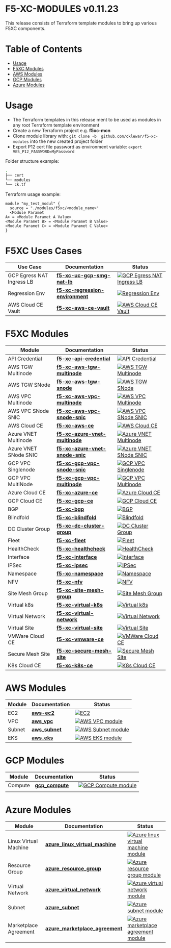# F5-XC-MODULES v0.11.23

This release consists of Terraform template modules to bring up various F5XC components.

# Table of Contents

- [Usage](#usage)
- [F5XC Modules](#f5xc-modules)
- [AWS Modules](#aws-modules)
- [GCP Modules](#gcp-modules)
- [Azure Modules](#azure-modules)

# Usage

- The Terraform templates in this release ment to be used as modules in any root Terraform template environment
- Create a new Terraform project e.g. __f5xc-mcn__
- Clone module library with: `git clone -b  github.com/cklewar/f5-xc-modules` into the new created project folder
- Export P12 cert file password as environment variable: `export VES_P12_PASSWORD=MyPassword`

Folder structure example:

```bash
.
├── cert
└── modules
└── ck.tf
```

Terraform usage example:

```hcl
module "my_test_modul" {
  source = "./modules/f5xc/<module_name>"
  <Module Paramet
A> = <Module Paramet A Value>
<Module Paramet B> = <Module Paramet B Value>
<Module Paramet C> = <Module Paramet C Value>
}
```

# F5XC Uses Cases

| Use Case                  | Documentation                                                                               | Status                                                                                                                                                                                                                                      |
|---------------------------|---------------------------------------------------------------------------------------------|---------------------------------------------------------------------------------------------------------------------------------------------------------------------------------------------------------------------------------------------|
| GCP Egress NAT Ingress LB | **[f5-xc-uc-gcp-smg-nat-lb](https://github.com/cklewar/f5-xc-uc-gcp-smg-nat-lb)**           | [![GCP Egress NAT Ingress LB](https://github.com/cklewar/f5-xc-uc-gcp-smg-nat-lb/actions/workflows/module_v0_11_18.yml/badge.svg?branch=0.11.18)](https://github.com/cklewar/f5-xc-uc-gcp-smg-nat-lb/actions/workflows/module_v0_11_18.yml) |
| Regression Env            | **[f5-xc-regression-environment](https://github.com/cklewar/f5-xc-regression-environment)** | [![Regression Env](https://github.com/cklewar/f5-xc-regression-environment/actions/workflows/module_v0_11_18.yml/badge.svg?branch=0.11.18)](https://github.com/cklewar/f5-xc-regression-environment/actions/workflows/module_v0_11_18.yml)  |
| AWS Cloud CE Vault        | **[f5-xc-aws-ce-vault](https://github.com/cklewar/f5-xc-aws-ce-vault)**                     | [![AWS Cloud CE Vault](https://github.com/cklewar/f5-xc-aws-ce-vault/actions/workflows/module_v0_11_21.yml/badge.svg?branch=0.11.21)](https://github.com/cklewar/f5-xc-aws-ce-vault/actions/workflows/module_v0_11_21.yml)                  |

# F5XC Modules

| Module                | Documentation                                                                             | Status                                                                                                                                                                                                                                          |
|-----------------------|-------------------------------------------------------------------------------------------|-------------------------------------------------------------------------------------------------------------------------------------------------------------------------------------------------------------------------------------------------|
| API Credential        | **[f5-xc-api-credential](https://github.com/cklewar/f5-xc-api-credential)**               | [![API Credential](https://github.com/cklewar/f5-xc-api-credential/actions/workflows/module_v0_11_21.yml/badge.svg?branch=0.11.21)](https://github.com/cklewar/f5-xc-api-credential/actions/workflows/module_v0_11_21.yml)                      |
| AWS TGW Multinode     | **[f5-xc-aws-tgw-multinode](https://github.com/cklewar/f5-xc-aws-tgw-multinode)**         | [![AWS TGW Multinode](https://github.com/cklewar/f5-xc-aws-tgw-multinode/actions/workflows/module_v0_11_21.yml/badge.svg?branch=0.11.21)](https://github.com/cklewar/f5-xc-aws-tgw-multinode/actions/workflows/module_v0_11_21.yml)             |
| AWS TGW SNode         | **[f5-xc-aws-tgw-snode](https://github.com/cklewar/f5-xc-aws-tgw-snode)**                 | [![AWS TGW SNode](https://github.com/cklewar/f5-xc-aws-tgw-snode/actions/workflows/module_v0_11_21.yml/badge.svg?branch=0.11.21)](https://github.com/cklewar/f5-xc-aws-tgw-snode/actions/workflows/module_v0_11_21.yml)                         |
| AWS VPC Multinode     | **[f5-xc-aws-vpc-multinode](https://github.com/cklewar/f5-xc-aws-vpc-multinode)**         | [![AWS VPC Multinode](https://github.com/cklewar/f5-xc-aws-vpc-multinode/actions/workflows/module_v0_11_21.yml/badge.svg?branch=0.11.21)](https://github.com/cklewar/f5-xc-aws-vpc-multinode/actions/workflows/module_v0_11_21.yml)             |
| AWS VPC SNode SNIC    | **[f5-xc-aws-vpc-snode-snic](https://github.com/cklewar/f5-xc-aws-vpc-snode-snic)**       | [![AWS VPC SNode SNIC](https://github.com/cklewar/f5-xc-aws-vpc-snode-snic/actions/workflows/module_v0_11_21.yml/badge.svg?branch=0.11.21)](https://github.com/cklewar/f5-xc-aws-vpc-snode-snic/actions/workflows/module_v0_11_21.yml)          |
| AWS Cloud CE          | **[f5-xc-aws-ce](https://github.com/cklewar/f5-xc-aws-ce)**                               | [![AWS Cloud CE](https://github.com/cklewar/f5-xc-aws-ce/actions/workflows/module_v0_11_21.yml/badge.svg?branch=0.11.21)](https://github.com/cklewar/f5-xc-aws-ce/actions/workflows/module_v0_11_21.yml)                                        |
| Azure VNET Multinode  | **[f5-xc-azure-vnet-multinode](https://github.com/cklewar/f5-xc-azure-vnet-multinode)**   | [![Azure VNET Multinode](https://github.com/cklewar/f5-xc-azure-vnet-multinode/actions/workflows/module_v0_11_21.yml/badge.svg?branch=0.11.21)](https://github.com/cklewar/f5-xc-azure-vnet-multinode/actions/workflows/module_v0_11_21.yml)    |
| Azure VNET SNode SNIC | **[f5-xc-azure-vnet-snode-snic](https://github.com/cklewar/f5-xc-azure-vnet-snode-snic)** | [![Azure VNET SNode SNIC](https://github.com/cklewar/f5-xc-azure-vnet-snode-snic/actions/workflows/module_v0_11_21.yml/badge.svg?branch=0.11.21)](https://github.com/cklewar/f5-xc-azure-vnet-snode-snic/actions/workflows/module_v0_11_21.yml) |
| GCP VPC Singlenode    | **[f5-xc-gcp-vpc-snode-snic](https://github.com/cklewar/f5-xc-gcp-vpc-snode-snic)**       | [![GCP VPC Singlenode](https://github.com/cklewar/f5-xc-gcp-vpc-snode-snic/actions/workflows/module_v0_11_21.yml/badge.svg?branch=0.11.21)](https://github.com/cklewar/f5-xc-gcp-vpc-snode-snic/actions/workflows/module_v0_11_21.yml)          |
| GCP VPC MultiNode     | **[f5-xc-gcp-vpc-multinode](https://github.com/cklewar/f5-xc-gcp-vpc-multinode)**         | [![GCP VPC Multinode](https://github.com/cklewar/f5-xc-gcp-vpc-multinode/actions/workflows/module_v0_11_21.yml/badge.svg?branch=0.11.21)](https://github.com/cklewar/f5-xc-gcp-vpc-snode-snic/actions/workflows/module_v0_11_21.yml)            |
| Azure Cloud CE        | **[f5-xc-azure-ce](https://github.com/cklewar/f5-xc-azure-ce)**                           | [![Azure Cloud CE](https://github.com/cklewar/f5-xc-azure-ce/actions/workflows/module_v0_11_21.yml/badge.svg?branch=0.11.21)](https://github.com/cklewar/f5-xc-azure-ce/actions/workflows/module_v0_11_21.yml)                                  |
| GCP Cloud CE          | **[f5-xc-gcp-ce](https://github.com/cklewar/f5-xc-gcp-ce)**                               | [![GCP Cloud CE](https://github.com/cklewar/f5-xc-gcp-ce/actions/workflows/module_v0_11_21.yml/badge.svg?branch=0.11.21)](https://github.com/cklewar/f5-xc-gcp-ce/actions/workflows/module_v0_11_21.yml)                                        |
| BGP                   | **[f5-xc-bgp](https://github.com/cklewar/f5-xc-bgp)**                                     | [![BGP](https://github.com/cklewar/f5-xc-bgp/actions/workflows/module_v0_11_21.yml/badge.svg?branch=0.11.21)](https://github.com/cklewar/f5-xc-bgp/actions/workflows/module_v0_11_21.yml)                                                       |
| Blindfold             | **[f5-xc-blindfold](https://github.com/cklewar/f5-xc-blindfold)**                         | [![Blindfold](https://github.com/cklewar/f5-xc-blindfold/actions/workflows/module_v0_11_21.yml/badge.svg?branch=0.11.21)](https://github.com/cklewar/f5-xc-blindfold/actions/workflows/module_v0_11_21.yml)                                     |
| DC Cluster Group      | **[f5-xc-dc-cluster-group](https://github.com/cklewar/f5-xc-dc-cluster-group)**           | [![DC Cluster Group](https://github.com/cklewar/f5-xc-dc-cluster-group/actions/workflows/module_v0_11_21.yml/badge.svg?branch=0.11.21)](https://github.com/cklewar/f5-xc-dc-cluster-group/actions/workflows/module_v0_11_21.yml)                |
| Fleet                 | **[f5-xc-fleet](https://github.com/cklewar/f5-xc-fleet)**                                 | [![Fleet](https://github.com/cklewar/f5-xc-fleet/actions/workflows/module_v0_11_21.yml/badge.svg?branch=0.11.21)](https://github.com/cklewar/f5-xc-fleet/actions/workflows/module_v0_11_21.yml)                                                 |
| HealthCheck           | **[f5-xc-healthcheck](https://github.com/cklewar/f5-xc-healthcheck)**                     | [![HealthCheck](https://github.com/cklewar/f5-xc-healthcheck/actions/workflows/module_v0_11_21.yml/badge.svg?branch=0.11.21)](https://github.com/cklewar/f5-xc-healthcheck/actions/workflows/module_v0_11_21.yml)                               |
| Interface             | **[f5-xc-interface](https://github.com/cklewar/f5-xc-interface)**                         | [![Interface](https://github.com/cklewar/f5-xc-interface/actions/workflows/module_v0_11_21.yml/badge.svg?branch=0.11.21)](https://github.com/cklewar/f5-xc-interface/actions/workflows/module_v0_11_21.yml)                                     |
| IPSec                 | **[f5-xc-ipsec](https://github.com/cklewar/f5-xc-ipsec)**                                 | [![IPSec](https://github.com/cklewar/f5-xc-ipsec/actions/workflows/module_v0_11_21.yml/badge.svg?branch=0.11.21)](https://github.com/cklewar/f5-xc-ipsec/actions/workflows/module_v0_11_21.yml)                                                 |
| Namespace             | **[f5-xc-namespace](https://github.com/cklewar/f5-xc-namespace)**                         | [![Namespace](https://github.com/cklewar/f5-xc-namespace/actions/workflows/module_v0_11_21.yml/badge.svg?branch=0.11.21)](https://github.com/cklewar/f5-xc-namespace/actions/workflows/module_v0_11_21.yml)                                     |
| NFV                   | **[f5-xc-nfv](https://github.com/cklewar/f5-xc-nfv)**                                     | [![NFV](https://github.com/cklewar/f5-xc-nfv/actions/workflows/module_v0_11_21.yml/badge.svg?branch=0.11.21)](https://github.com/cklewar/f5-xc-nfv/actions/workflows/module_v0_11_21.yml)                                                       |
| Site Mesh Group       | **[f5-xc-site-mesh-group](https://github.com/cklewar/f5-xc-site-mesh-group)**             | [![Site Mesh Group](https://github.com/cklewar/f5-xc-site-mesh-group/actions/workflows/module_v0_11_21.yml/badge.svg?branch=0.11.21)](https://github.com/cklewar/f5-xc-site-mesh-group/actions/workflows/module_v0_11_21.yml)                   |
| Virtual k8s           | **[f5-xc-virtual-k8s](https://github.com/cklewar/f5-xc-virtual-k8s)**                     | [![Virtual k8s](https://github.com/cklewar/f5-xc-virtual-k8s/actions/workflows/module_v0_11_21.yml/badge.svg?branch=0.11.21)](https://github.com/cklewar/f5-xc-virtual-k8s/actions/workflows/module_v0_11_21.yml)                               |
| Virtual Network       | **[f5-xc-virtual-network](https://github.com/cklewar/f5-xc-virtual-network)**             | [![Virtual Network](https://github.com/cklewar/f5-xc-virtual-network/actions/workflows/module_v0_11_21.yml/badge.svg?branch=0.11.21)](https://github.com/cklewar/f5-xc-virtual-network/actions/workflows/module_v0_11_21.yml)                   |
| Virtual Site          | **[f5-xc-virtual-site](https://github.com/cklewar/f5-xc-virtual-site)**                   | [![Virtual Site](https://github.com/cklewar/f5-xc-virtual-site/actions/workflows/module_v0_11_21.yml/badge.svg?branch=0.11.21)](https://github.com/cklewar/f5-xc-virtual-site/actions/workflows/module_v0_11_21.yml)                            |
| VMWare Cloud CE       | **[f5-xc-vmware-ce](https://github.com/cklewar/f5-xc-vmware-ce)**                         | [![VMWare Cloud CE](https://github.com/cklewar/f5-xc-vmware-ce/actions/workflows/module_v0_11_21.yml/badge.svg?branch=0.11.21)](https://github.com/cklewar/f5-xc-vmware-ce/actions/workflows/module_v0_11_21.yml)                               |
| Secure Mesh Site      | **[f5-xc-secure-mesh-site](https://github.com/cklewar/f5-xc-secure-mesh-site)**           | [![Secure Mesh Site](https://github.com/cklewar/f5-xc-secure-mesh-site/actions/workflows/module_v0_11_21.yml/badge.svg?branch=0.11.21)](https://github.com/cklewar/f5-xc-secure-mesh-site/actions/workflows/module_v0_11_21.yml)                |
| K8s Cloud CE          | **[f5-xc-k8s-ce](https://github.com/cklewar/f5-xc-k8s-ce)**                               | [![K8s Cloud CE](https://github.com/cklewar/f5-xc-k8s-ce/actions/workflows/module_v0_11_21.yml/badge.svg?branch=0.11.21)](https://github.com/cklewar/f5-xc-k8s-ce/actions/workflows/module_v0_11_21.yml)                                        |

# AWS Modules

| Module | Documentation                                           | Status                                                                                                                                                                                 |
|--------|---------------------------------------------------------|----------------------------------------------------------------------------------------------------------------------------------------------------------------------------------------|
| EC2    | **[aws-ec2](https://github.com/cklewar/aws-ec2)**       | [![EC2](https://github.com/cklewar/aws-ec2/actions/workflows/module_v0_11_21.yml/badge.svg?branch=0.11.21)](https://github.com/cklewar/aws-ec2/actions/workflows/module_v0_11_21.yml)  |
| VPC    | **[aws_vpc](https://github.com/cklewar/aws-vpc)**       | [![AWS VPC module](https://github.com/cklewar/aws-vpc/actions/workflows/module_test.yml/badge.svg)](https://github.com/cklewar/aws-vpc/actions/workflows/module_test.yml)              |
| Subnet | **[aws_subnet](https://github.com/cklewar/aws-subnet)** | [![AWS Subnet module](https://github.com/cklewar/aws-subnets/actions/workflows/module_test.yml/badge.svg)](https://github.com/cklewar/aws-subnets/actions/workflows/module_test.yml)   |
| EKS    | **[aws_eks](https://github.com/cklewar/aws-eks)**       | [![AWS EKS module](https://github.com/cklewar/aws-eks/actions/workflows/module_test.yml/badge.svg?release=main)](https://github.com/cklewar/aws-eks/actions/workflows/module_test.yml) |

# GCP Modules

| Module  | Documentation                                              | Status                                                                                                                                                                                             |
|---------|------------------------------------------------------------|----------------------------------------------------------------------------------------------------------------------------------------------------------------------------------------------------|
| Compute | **[gcp_compute](https://github.com/cklewar/gcp-compute/)** | [![GCP Compute module](https://github.com/cklewar/gcp-compute/actions/workflows/module_test.yml/badge.svg?release=main)](https://github.com/cklewar/gcp-compute/actions/workflows/module_test.yml) |
|         |                                                            |                                                                                                                                                                                                    |

# Azure Modules

| Module                | Documentation                                                                              | Status                                                                                                                                                                                                                                             |
|-----------------------|--------------------------------------------------------------------------------------------|----------------------------------------------------------------------------------------------------------------------------------------------------------------------------------------------------------------------------------------------------|
| Linux Virtual Machine | **[azure_linux_virtual_machine](https://github.com/cklewar/azure-linux-virtual-machine/)** | [![Azure linux virtual machine module](https://github.com/cklewar/azure-linux-virtual-machine/actions/workflows/module_test.yml/badge.svg?release=main)](https://github.com/cklewar/azure-linux-virtual-machine/actions/workflows/module_test.yml) |
| Resource Group        | **[azure_resource_group](https://github.com/cklewar/azure-resource-group )**               | [![Azure resource group module](https://github.com/cklewar/azure-resource-group/actions/workflows/module_test.yml/badge.svg?release=main)](https://github.com/cklewar/azure-resource-group/actions/workflows/module_test.yml)                      |
| Virtual Network       | **[azure_virtual_network](https://github.com/cklewar/azure-virtual-network/)**             | [![Azure virtual network module](https://github.com/cklewar/azure-virtual-network/actions/workflows/module_test.yml/badge.svg?release=main)](https://github.com/cklewar/azure-virtual-network/actions/workflows/module_test.yml)                   |
| Subnet                | **[azure_subnet](https://github.com/cklewar/azure-subnet )**                               | [![Azure subnet module](https://github.com/cklewar/azure-subnet/actions/workflows/module_test.yml/badge.svg?release=main)](https://github.com/cklewar/azure-subnet/actions/workflows/module_test.yml)                                              |
| Marketplace Agreement | **[azure_marketplace_agreement](https://github.com/cklewar/azure-marketplace-agreement/)** | [![Azure marketplace agreement module](https://github.com/cklewar/azure-marketplace-agreement/actions/workflows/module_test.yml/badge.svg)](https://github.com/cklewar/azure-marketplace-agreement/actions/workflows/module_test.yml)              |